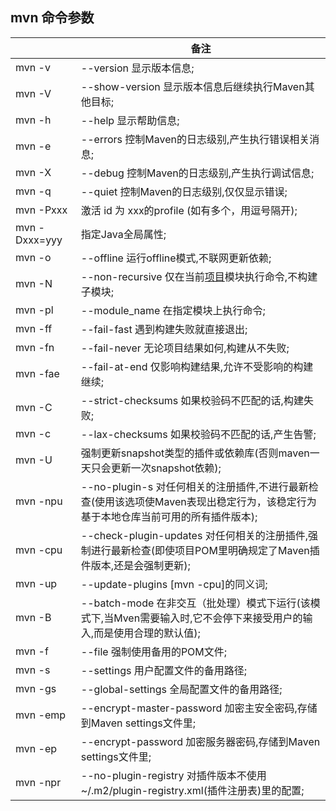 ## mvn 命令参数

|               | **备注**                                                     |
| ------------- | ------------------------------------------------------------ |
| mvn -v        | --version 显示版本信息;                                      |
| mvn -V        | --show-version 显示版本信息后继续执行Maven其他目标;          |
| mvn -h        | --help 显示帮助信息;                                         |
| mvn -e        | --errors 控制Maven的日志级别,产生执行错误相关消息;           |
| mvn -X        | --debug 控制Maven的日志级别,产生执行调试信息;                |
| mvn -q        | --quiet 控制Maven的日志级别,仅仅显示错误;                    |
| mvn -Pxxx     | 激活 id 为 xxx的profile (如有多个，用逗号隔开);              |
| mvn -Dxxx=yyy | 指定Java全局属性;                                            |
| mvn -o        | --offline 运行offline模式,不联网更新依赖;                    |
| mvn -N        | --non-recursive 仅在当前[项目](http://www.07net01.com/tags-项目-0.html)模块执行命令,不构建子模块; |
| mvn -pl       | --module_name 在指定模块上执行命令;                          |
| mvn -ff       | --fail-fast 遇到构建失败就直接退出;                          |
| mvn -fn       | --fail-never 无论项目结果如何,构建从不失败;                  |
| mvn -fae      | --fail-at-end 仅影响构建结果,允许不受影响的构建继续;         |
| mvn -C        | --strict-checksums 如果校验码不匹配的话,构建失败;            |
| mvn -c        | --lax-checksums 如果校验码不匹配的话,产生告警;               |
| mvn -U        | 强制更新snapshot类型的插件或依赖库(否则maven一天只会更新一次snapshot依赖); |
| mvn -npu      | --no-plugin-s 对任何相关的注册插件,不进行最新检查(使用该选项使Maven表现出稳定行为，该稳定行为基于本地仓库当前可用的所有插件版本); |
| mvn -cpu      | --check-plugin-updates 对任何相关的注册插件,强制进行最新检查(即使项目POM里明确规定了Maven插件版本,还是会强制更新); |
| mvn -up       | --update-plugins [mvn -cpu]的同义词;                         |
| mvn -B        | --batch-mode 在非交互（批处理）模式下运行(该模式下,当Mven需要输入时,它不会停下来接受用户的输入,而是使用合理的默认值); |
| mvn -f        | --file <file> 强制使用备用的POM文件;                         |
| mvn -s        | --settings <arg> 用户配置文件的备用路径;                     |
| mvn -gs       | --global-settings <file> 全局配置文件的备用路径;             |
| mvn -emp      | --encrypt-master-password <password> 加密主安全密码,存储到Maven settings文件里; |
| mvn -ep       | --encrypt-password <password> 加密服务器密码,存储到Maven settings文件里; |
| mvn -npr      | --no-plugin-registry 对插件版本不使用~/.m2/plugin-registry.xml(插件注册表)里的配置; |



